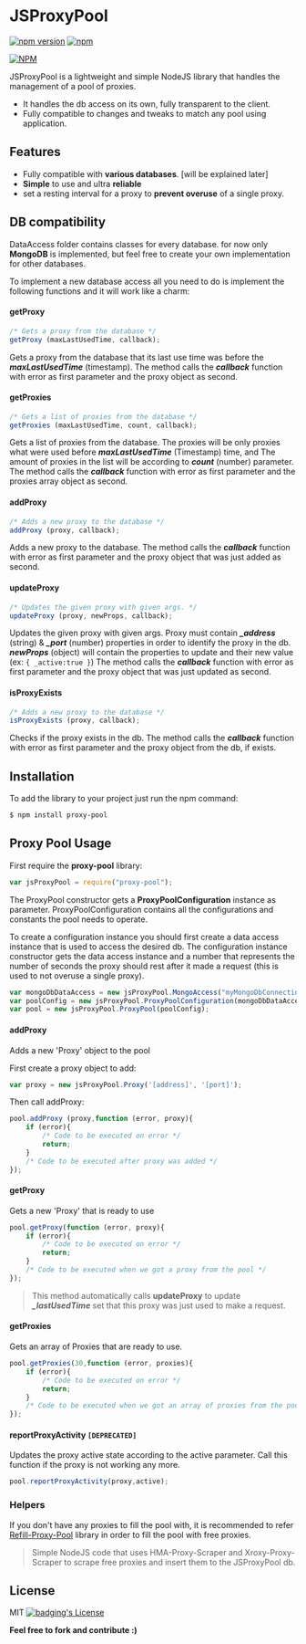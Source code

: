 # JSProxyPool
[![npm version](https://img.shields.io/npm/v/angular2-busy.svg?style=flat-square)](https://npmjs.org/package/proxy-pool) [![npm](https://img.shields.io/npm/dt/proxy-pool.svg?maxAge=25920)](https://www.npmjs.com/package/proxy-pool)

[![NPM](https://nodei.co/npm/proxy-pool.png)](https://npmjs.org/package/proxy-pool)

JSProxyPool is a lightweight and simple NodeJS library that handles the management of a pool of proxies.

  - It handles the db access on its own, fully transparent to the client.
  - Fully compatible to changes and tweaks to match any pool using application.

## Features

* Fully compatible with **various databases**. [will be explained later]
* **Simple** to use and ultra **reliable**
* set a resting interval for a proxy to **prevent overuse** of a single proxy.

## DB compatibility
DataAccess folder contains classes for every database. for now only **MongoDB** is implemented, but feel free to create your own implementation for other databases.

To implement a new database access all you need to do is implement the following functions and it will work like a charm:

#### getProxy
```js
/* Gets a proxy from the database */
getProxy (maxLastUsedTime, callback);
```
Gets a proxy from the database that its last use time was before the ***maxLastUsedTime*** (timestamp).
The method calls the ***callback*** function with error as first parameter and the proxy object as second.

#### getProxies
```js
/* Gets a list of proxies from the database */
getProxies (maxLastUsedTime, count, callback);
```
Gets a list of proxies from the database. The proxies will be only proxies what were used before ***maxLastUsedTime*** (Timestamp) time, and The amount of proxies in the list will be according to ***count*** (number) parameter.
The method calls the ***callback*** function with error as first parameter and the proxies array object as second.

#### addProxy
```js
/* Adds a new proxy to the database */
addProxy (proxy, callback);
```
Adds a new proxy to the database.
The method calls the ***callback*** function with error as first parameter and the proxy object that was just added as second.


#### updateProxy
```js
/* Updates the given proxy with given args. */
updateProxy (proxy, newProps, callback);
```
Updates the given proxy with given args.
Proxy must contain ***_address*** (string) & ***_port*** (number) properties in order to identify the proxy in the db.
***newProps*** (object) will contain the properties to update and their new value (ex: ```{ _active:true }```)
The method calls the ***callback*** function with error as first parameter and the proxy object that was just updated as second.

#### isProxyExists
```js
/* Adds a new proxy to the database */
isProxyExists (proxy, callback);
```
Checks if the proxy exists in the db. The method calls the ***callback*** function  with error as first parameter and the proxy object from the db, if exists.


## Installation

To add the library to your project just run the npm command:
```sh
$ npm install proxy-pool
```

## Proxy Pool Usage

First require the **proxy-pool** library:
```js
var jsProxyPool = require("proxy-pool");
```
The ProxyPool constructor gets a **ProxyPoolConfiguration** instance as parameter.
ProxyPoolConfiguration contains all the configurations and constants the pool needs to operate.

To create a configuration instance you should first create a data access instance that is used to access the desired db.
The configuration instance constructor gets the data access instance and a number that represents the number of seconds the proxy should rest after it made a request (this is used to not overuse a single proxy).
```js
var mongoDbDataAccess = new jsProxyPool.MongoAccess("myMongoDbConnectionString", "myProxiesCollectionName");
var poolConfig = new jsProxyPool.ProxyPoolConfiguration(mongoDbDataAccess, 20*1000 /* Rest time in milliseconds */);
var pool = new jsProxyPool.ProxyPool(poolConfig);
```

#### addProxy

Adds a new 'Proxy' object to the pool

First create a proxy object to add:
```js
var proxy = new jsProxyPool.Proxy('[address]', '[port]');
```

Then call addProxy:
```js
pool.addProxy (proxy,function (error, proxy){
    if (error){
        /* Code to be executed on error */
        return;
    }
    /* Code to be executed after proxy was added */
});
```

#### getProxy

Gets a new 'Proxy' that is ready to use
```js
pool.getProxy(function (error, proxy){
    if (error){
        /* Code to be executed on error */
        return;
    }
    /* Code to be executed when we got a proxy from the pool */
});
```
>This method automatically calls **updateProxy** to update ***_lastUsedTime*** set that this proxy was just used to make a request.

#### getProxies

Gets an array of Proxies that are ready to use.
```js
pool.getProxies(30,function (error, proxies){
    if (error){
        /* Code to be executed on error */
        return;
    }
    /* Code to be executed when we got an array of proxies from the pool */
});
```

#### reportProxyActivity `[DEPRECATED]`

Updates the proxy active state according to the active parameter. Call this function if the proxy is not working any more.
```js
pool.reportProxyActivity(proxy,active);
```

### Helpers

If you don't have any proxies to fill the pool with, it is recommended to refer [Refill-Proxy-Pool](https://github.com/maryum375/refill-proxy-pool) library in order to fill the pool with free proxies.
>Simple NodeJS code that uses HMA-Proxy-Scraper and Xroxy-Proxy-Scraper to scrape free proxies and insert them to the JSProxyPool db.

## License


MIT [![badging's License](https://img.shields.io/npm/l/badging.svg)](https://www.npmjs.com/package/proxy-pool)



**Feel free to fork and contribute :)**
